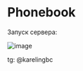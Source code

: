 # Phonebook

Запуск сервера:

![image](https://github.com/gbckarelin/Lesta_intern_test/assets/166547610/42a171d9-bd61-412d-8cc9-f5f2ecd487fd)


tg: @karelingbc

